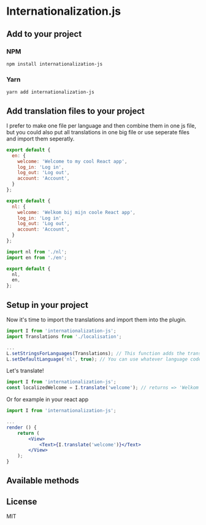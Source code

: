 # Internationalization.js

## Add to your project
### NPM
```
npm install internationalization-js
```

### Yarn
```
yarn add internationalization-js
```

## Add translation files to your project
I prefer to make one file per language and then combine them in one js file, but you could also put all translations in one big file or use seperate files and import them seperatly.

```jsx
export default {
  en: {
    welcome: 'Welcome to my cool React app',
    log_in: 'Log in',
    log_out: 'Log out',
    account: 'Account',
  }
};
```

```jsx
export default {
  nl: {
    welcome: 'Welkom bij mijn coole React app',
    log_in: 'Log in',
    log_out: 'Log out',
    account: 'Account',
  }
};
```

```jsx
import nl from './nl';
import en from './en';

export default {
  nl,
  en,
};
```

## Setup in your project

Now it's time to import the translations and import them into the plugin.

```jsx
import I from 'internationalization-js';
import Translations from './localisation';

...
L.setStringsForLanguages(Translations); // This function adds the translation strings into our plugin
L.setDefaultLanguage('nl', true); // You can use whatever language code styling you prefer, as long as you keep the key in the language file the same
```

Let's translate!

```jsx
import I from 'internationalization-js';
const localizedWelcome = I.translate('welcome'); // returns => 'Welkom bij mijn coole React app'
```

Or for example in your react app
```jsx
import I from 'internationalization-js';

...
render () {
    return (
        <View>
            <Text>{I.translate('welcome')}</Text>
        </View>
    );
}
```

## Available methods



## License

MIT